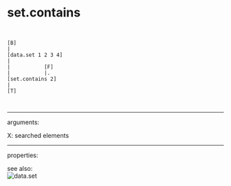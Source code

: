 # set.contains

```


[B]
|
[data.set 1 2 3 4]
|
|           [F]
|           |.
[set.contains 2]
|
[T]

            
```
---
arguments:

X: searched elements<br>

---
properties:


see also:<br>
![data.set]("img/object_data.set.png")
